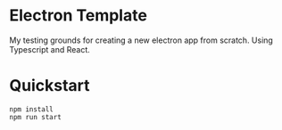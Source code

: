 # Electron Template  
My testing grounds for creating a new electron app from scratch. Using Typescript and React.

# Quickstart   
```
npm install
npm run start
```